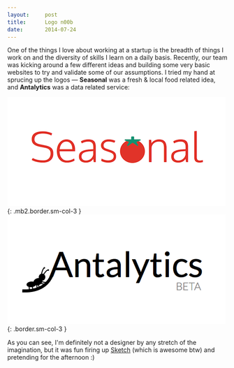 ```yaml
---
layout:     post
title:      Logo n00b
date:       2014-07-24
---
```


One of the things I love about working at a startup is the breadth of things I
work on and the diversity of skills I learn on a daily basis. Recently, our team
was kicking around a few different ideas and building some very basic websites
to try and validate some of our assumptions. I tried my hand at sprucing up the
logos — **Seasonal** was a fresh & local food related idea, and **Antalytics**
was a data related service:

![seasonal](/assets/img/writing/logo-seasonal.png){: .mb2.border.sm-col-3 }
![antalytics](/assets/img/writing/logo-antalytics.png){: .border.sm-col-3 }

As you can see, I'm definitely not a designer by any stretch of the imagination,
but it was fun firing up [Sketch][sketch] (which is awesome btw) and pretending
for the afternoon :)

[sketch]: http://bohemiancoding.com/sketch/
